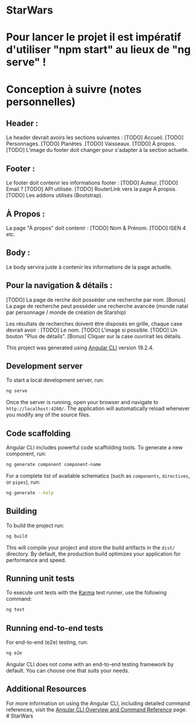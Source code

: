 # StarWars

# Pour lancer le projet il est impératif d'utiliser "npm start" au lieux de "ng serve" !

# Conception à suivre (notes personnelles)
## Header :
Le header devrait avoirs les sections suivantes :
 [TODO] Accueil.
 [TODO] Personnages.
 [TODO] Planètes.
 [TODO] Vaisseaux.
 [TODO] À propos.
 [TODO] L'image du footer doit changer pour s'adapter à la section actuelle.

## Footer :
Le footer doit contenir les informations footer :
 [TODO] Auteur.
 [TODO] Email ?
 [TODO] API utilisée.
 [TODO] RouterLink vers la page À propos.
 [TODO] Les addons utilisés (Bootstrap).

## À Propos :
La page "À propos" doit contenir :
[TODO] Nom & Prénom.
[TODO] ISEN 4 etc.

## Body :
Le body servira juste à contenir les informations de la page actuelle.

## Pour la navigation & détails :
[TODO] La page de rerche doit posséder une recherche par nom.
[Bonus] La page de recherche peut posséder une recherche avancée (monde natal par personnage / monde de création de Starship)

Les résultats de recherches doivent être disposés en grille, chaque case devrait avoir :
 [TODO] Le nom.
 [TODO] L'image si possible.
 [TODO] Un bouton "Plus de détails".
 [Bonus] Cliquer sur la case ouvrirait les détails.

This project was generated using [Angular CLI](https://github.com/angular/angular-cli) version 19.2.4.

## Development server

To start a local development server, run:

```bash
ng serve
```

Once the server is running, open your browser and navigate to `http://localhost:4200/`. The application will automatically reload whenever you modify any of the source files.

## Code scaffolding

Angular CLI includes powerful code scaffolding tools. To generate a new component, run:

```bash
ng generate component component-name
```

For a complete list of available schematics (such as `components`, `directives`, or `pipes`), run:

```bash
ng generate --help
```

## Building

To build the project run:

```bash
ng build
```

This will compile your project and store the build artifacts in the `dist/` directory. By default, the production build optimizes your application for performance and speed.

## Running unit tests

To execute unit tests with the [Karma](https://karma-runner.github.io) test runner, use the following command:

```bash
ng test
```

## Running end-to-end tests

For end-to-end (e2e) testing, run:

```bash
ng e2e
```

Angular CLI does not come with an end-to-end testing framework by default. You can choose one that suits your needs.

## Additional Resources

For more information on using the Angular CLI, including detailed command references, visit the [Angular CLI Overview and Command Reference](https://angular.dev/tools/cli) page.
#   S t a r W a r s 
 
 